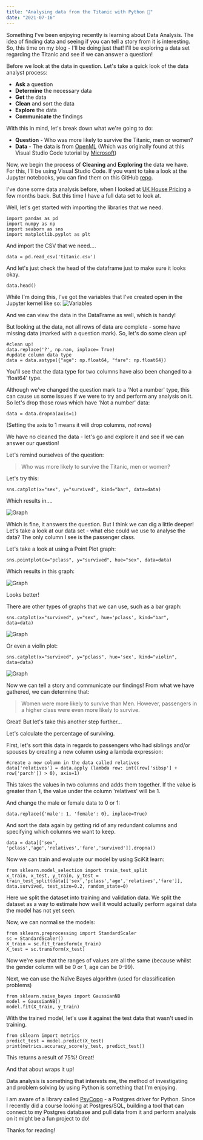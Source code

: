 ```yaml
---
title: "Analysing data from the Titanic with Python 🐍"
date: "2021-07-16"
---
```


Something I've been enjoying recently is learning about Data Analysis. The idea of finding data and seeing if you can tell a story from it is interesting. So, this time on my blog - I'll be doing just that! I'll be exploring a data set regarding the Titanic and see if we can answer a question!

Before we look at the data in question. Let's take a quick look of the data analyst process:

- __Ask__ a question
- __Determine__ the necessary data
- __Get__ the data
- __Clean__ and sort the data
- __Explore__ the data
- __Communicate__ the findings

With this in mind, let's break down what we're going to do:

- __Question__ - Who was more likely to survive the Titanic, men or women?
- __Data__ - The data is from [OpenML](https://www.openml.org/d/40945) (Which was originally found at this Visual Studio Code tutorial by [Microsoft](https://code.visualstudio.com/docs/datascience/data-science-tutorial))

Now, we begin the process of __Cleaning__ and __Exploring__ the data we have. For this, I'll be using Visual Studio Code. If you want to take a look at the Jupyter notebooks, you can find them on this GitHub [repo](https://github.com/JB-26).

I've done some data analysis before, when I looked at [UK House Pricing](https://joshblewitt.dev/blog/2021-05-03-house-prices/) a few months back. But this time I have a full data set to look at.

Well, let's get started with importing the libraries that we need.

```
import pandas as pd
import numpy as np
import seaborn as sns
import matplotlib.pyplot as plt
```

And import the CSV that we need....

```
data = pd.read_csv('titanic.csv')
```

And let's just check the head of the dataframe just to make sure it looks okay.

```
data.head()
```

While I'm doing this, I've got the variables that I've created open in the Jupyter kernel like so:
![Variables](https://i.imgur.com/wOnuXDt.jpg)

And we can view the data in the DataFrame as well, which is handy!

But looking at the data, not all rows of data are complete - some have missing data (marked with a question mark). So, let's do some clean up!

```
#clean up!
data.replace('?', np.nan, inplace= True)
#update column data type
data = data.astype({"age": np.float64, "fare": np.float64})
```

You'll see that the data type for two columns have also been changed to a 'float64' type.

Although we've changed the question mark to a 'Not a number' type, this can cause us some issues if we were to try and perform any analysis on it. So let's drop those rows which have 'Not a number' data:

```
data = data.dropna(axis=1)
```

(Setting the axis to 1 means it will drop columns, _not_ rows)

We have no cleaned the data - let's go and explore it and see if we can answer our question!

Let's remind ourselves of the question:

<blockquote>
Who was more likely to survive the Titanic, men or women?
</blockquote>

Let's try this:
```
sns.catplot(x="sex", y="survived", kind="bar", data=data)
```

Which results in....

![Graph](https://i.imgur.com/B2ma9fn.jpg)

Which is fine, it answers the question. But I think we can dig a little deeper! Let's take a look at our data set - what else could we use to analyse the data? The only column I see is the passenger class.

Let's take a look at using a Point Plot graph:
```
sns.pointplot(x="pclass", y="survived", hue="sex", data=data)
```

Which results in this graph:

![Graph](https://i.imgur.com/PqBZPcS.jpg)

Looks better!

There are other types of graphs that we can use, such as a bar graph:

```
sns.catplot(x="survived", y="sex", hue='pclass', kind="bar", data=data)
```

![Graph](https://i.imgur.com/VuwTfwI.jpg)

Or even a violin plot:

```
sns.catplot(x="survived", y="pclass", hue='sex', kind="violin", data=data)
```

![Graph](https://i.imgur.com/OYEK6DU.jpg)

Now we can tell a story and communicate our findings! From what we have gathered, we can determine that:

<blockquote>
Women were more likely to survive than Men. However, passengers in a higher class were even more likely to survive.
</blockquote>

Great! But let's take this another step further...

Let's calculate the percentage of surviving.

First, let's sort this data in regards to passengers who had siblings and/or spouses by creating a new column using a lambda expression:

```
#create a new column in the data called relatives
data['relatives'] = data.apply (lambda row: int((row['sibsp'] + row['parch']) > 0), axis=1)
```

This takes the values in two columns and adds them together. If the value is greater than 1, the value under the column 'relatives' will be 1.

And change the male or female data to 0 or 1:

```
data.replace({'male': 1, 'female': 0}, inplace=True)
```

And sort the data again by getting rid of any redundant columns and specifying which columns we want to keep.

```
data = data[['sex', 'pclass','age','relatives','fare','survived']].dropna()
```

Now we can train and evaluate our model by using SciKit learn:

```
from sklearn.model_selection import train_test_split
x_train, x_test, y_train, y_test = train_test_split(data[['sex','pclass','age','relatives','fare']], data.survived, test_size=0.2, random_state=0)
```

Here we split the dataset into training and validation data. We split the dataset as a way to estimate how well it would actually perform against data the model has not yet seen.

Now, we can normalise the models:

```
from sklearn.preprocessing import StandardScaler
sc = StandardScaler()
X_train = sc.fit_transform(x_train)
X_test = sc.transform(x_test)
```
Now we're sure that the ranges of values are all the same (because whilst the gender column will be 0 or 1, age can be 0-99).

Next, we can use the Naïve Bayes algorithm (used for classification problems)

```
from sklearn.naive_bayes import GaussianNB
model = GaussianNB()
model.fit(X_train, y_train)
```

With the trained model, let's use it against the test data that wasn't used in training.

```
from sklearn import metrics
predict_test = model.predict(X_test)
print(metrics.accuracy_score(y_test, predict_test))
```

This returns a result of 75%! Great!

And that about wraps it up!

Data analysis is something that interests me, the method of investigating and problem solving by using Python is something that I'm enjoying.

I am aware of a library called [PsyCopg](https://www.psycopg.org/) - a Postgres driver for Python. Since I recently did a course looking at Postgres/SQL, building a tool that can connect to my Postgres database and pull data from it and perform analysis on it might be a fun project to do!

Thanks for reading!